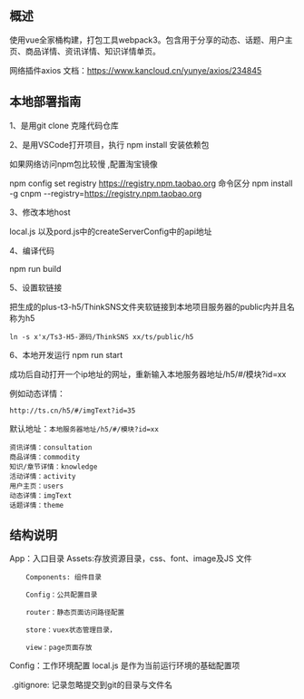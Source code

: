 ## 概述

使用vue全家桶构建，打包工具webpack3。包含用于分享的动态、话题、用户主页、商品详情、资讯详情、知识详情单页。

网络插件axios 文档：https://www.kancloud.cn/yunye/axios/234845

## 本地部署指南

1、是用git clone 克隆代码仓库

2、是用VSCode打开项目，执行 npm install 安装依赖包

如果网络访问npm包比较慢 ,配置淘宝镜像

npm config set registry https://registry.npm.taobao.org
命令区分
npm install -g cnpm --registry=https://registry.npm.taobao.org

3、修改本地host

local.js 以及pord.js中的createServerConfig中的api地址

4、编译代码

npm run build

5、设置软链接

把生成的plus-t3-h5/ThinkSNS文件夹软链接到本地项目服务器的public内并且名称为h5

`ln -s x'x/Ts3-H5-源码/ThinkSNS xx/ts/public/h5`

6、本地开发运行
npm run start

成功后自动打开一个ip地址的网址，重新输入本地服务器地址/h5/#/模块?id=xx

例如动态详情：

`http://ts.cn/h5/#/imgText?id=35`

默认地址：`本地服务器地址/h5/#/模块?id=xx`

```
资讯详情：consultation
商品详情：commodity
知识/章节详情：knowledge
活动详情：activity
用户主页：users
动态详情：imgText
话题详情：theme
```



## 结构说明

App：入口目录
		Assets:存放资源目录，css、font、image及JS 文件

		Components: 组件目录
	
		Config：公共配置目录
	
		router：静态页面访问路径配置
	
		store：vuex状态管理目录，
	
		view：page页面存放



Config：工作环境配置
		local.js 是作为当前运行环境的基础配置项

​		.gitignore: 记录忽略提交到git的目录与文件名





